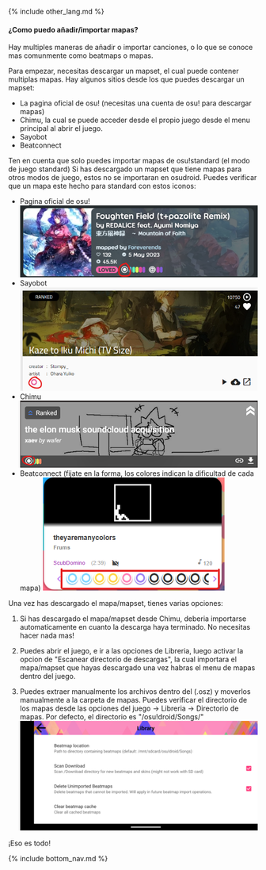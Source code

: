 {% include other_lang.md %}

#### ¿Como puedo añadir/importar mapas?

Hay multiples maneras de añadir o importar canciones, o lo que se conoce mas comunmente como beatmaps o mapas.

Para empezar, necesitas descargar un mapset, el cual puede contener multiplas mapas. Hay algunos sitios desde los que puedes descargar un mapset:

- La pagina oficial de osu! (necesitas una cuenta de osu! para descargar mapas)
- Chimu, la cual se puede acceder desde el propio juego desde el menu principal al abrir el juego.
- Sayobot
- Beatconnect

Ten en cuenta que solo puedes importar mapas de osu!standard (el modo de juego standard) Si has descargado un mapset que tiene mapas para otros modos de juego, estos no se importaran en osudroid. Puedes verificar que un mapa este hecho para standard con estos iconos:

- Pagina oficial de osu!
![osu! map panel](/docs/feature/image-1.png)
- Sayobot
![sayo map panel](/docs/feature/image-2.png)
- Chimu
![chimu map panel](/docs/feature/image-3.png)
- Beatconnect (fijate en la forma, los colores indican la dificultad de cada mapa)
![beatconn map panel](/docs/feature/image-4.png)


Una vez has descargado el mapa/mapset, tienes varias opciones:

1. Si has descargado el mapa/mapset desde Chimu, deberia importarse automaticamente en cuanto la descarga haya terminado. No necesitas hacer nada mas!

2. Puedes abrir el juego, e ir a las opciones de Libreria, luego activar la opcion de "Escanear directorio de descargas", la cual importara el mapa/mapset que hayas descargado una vez habras el menu de mapas dentro del juego.

3. Puedes extraer manualmente los archivos dentro del (.osz) y moverlos manualmente a la carpeta de mapas. Puedes verificar el directorio de los mapas desde las opciones del juego -> Libreria -> Directorio de mapas. Por defecto, el directorio es "/osu!droid/Songs/" 
![scan download option](/docs/feature/image-5.png)

¡Eso es todo!

<!-- Don't touch this part thank you -->
{% include bottom_nav.md %}